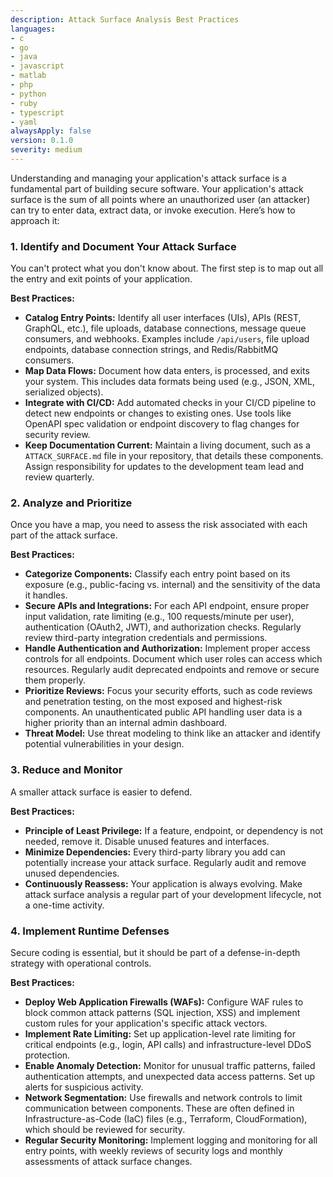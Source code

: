 ```yaml
---
description: Attack Surface Analysis Best Practices
languages:
- c
- go
- java
- javascript
- matlab
- php
- python
- ruby
- typescript
- yaml
alwaysApply: false
version: 0.1.0
severity: medium
---
```


Understanding and managing your application's attack surface is a fundamental part of building secure software. Your application's attack surface is the sum of all points where an unauthorized user (an attacker) can try to enter data, extract data, or invoke execution. Here’s how to approach it:

### 1. Identify and Document Your Attack Surface

You can't protect what you don't know about. The first step is to map out all the entry and exit points of your application.

**Best Practices:**

*   **Catalog Entry Points:** Identify all user interfaces (UIs), APIs (REST, GraphQL, etc.), file uploads, database connections, message queue consumers, and webhooks. Examples include `/api/users`, file upload endpoints, database connection strings, and Redis/RabbitMQ consumers.
*   **Map Data Flows:** Document how data enters, is processed, and exits your system. This includes data formats being used (e.g., JSON, XML, serialized objects).
*   **Integrate with CI/CD:** Add automated checks in your CI/CD pipeline to detect new endpoints or changes to existing ones. Use tools like OpenAPI spec validation or endpoint discovery to flag changes for security review.
*   **Keep Documentation Current:** Maintain a living document, such as a `ATTACK_SURFACE.md` file in your repository, that details these components. Assign responsibility for updates to the development team lead and review quarterly.

### 2. Analyze and Prioritize

Once you have a map, you need to assess the risk associated with each part of the attack surface.

**Best Practices:**

*   **Categorize Components:** Classify each entry point based on its exposure (e.g., public-facing vs. internal) and the sensitivity of the data it handles.
*   **Secure APIs and Integrations:** For each API endpoint, ensure proper input validation, rate limiting (e.g., 100 requests/minute per user), authentication (OAuth2, JWT), and authorization checks. Regularly review third-party integration credentials and permissions.
*   **Handle Authentication and Authorization:** Implement proper access controls for all endpoints. Document which user roles can access which resources. Regularly audit deprecated endpoints and remove or secure them properly.
*   **Prioritize Reviews:** Focus your security efforts, such as code reviews and penetration testing, on the most exposed and highest-risk components. An unauthenticated public API handling user data is a higher priority than an internal admin dashboard.
*   **Threat Model:** Use threat modeling to think like an attacker and identify potential vulnerabilities in your design.

### 3. Reduce and Monitor

A smaller attack surface is easier to defend.

**Best Practices:**

*   **Principle of Least Privilege:** If a feature, endpoint, or dependency is not needed, remove it. Disable unused features and interfaces.
*   **Minimize Dependencies:** Every third-party library you add can potentially increase your attack surface. Regularly audit and remove unused dependencies.
*   **Continuously Reassess:** Your application is always evolving. Make attack surface analysis a regular part of your development lifecycle, not a one-time activity.

### 4. Implement Runtime Defenses

Secure coding is essential, but it should be part of a defense-in-depth strategy with operational controls.

**Best Practices:**

*   **Deploy Web Application Firewalls (WAFs):** Configure WAF rules to block common attack patterns (SQL injection, XSS) and implement custom rules for your application's specific attack vectors.
*   **Implement Rate Limiting:** Set up application-level rate limiting for critical endpoints (e.g., login, API calls) and infrastructure-level DDoS protection.
*   **Enable Anomaly Detection:** Monitor for unusual traffic patterns, failed authentication attempts, and unexpected data access patterns. Set up alerts for suspicious activity.
*   **Network Segmentation:** Use firewalls and network controls to limit communication between components. These are often defined in Infrastructure-as-Code (IaC) files (e.g., Terraform, CloudFormation), which should be reviewed for security.
*   **Regular Security Monitoring:** Implement logging and monitoring for all entry points, with weekly reviews of security logs and monthly assessments of attack surface changes.